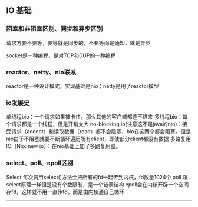## IO 基础
### 阻塞和非阻塞区别、同步和异步区别
请求方要不要等，要等就是同步的，不要等而是通知，就是异步  

socket是一种编程，是对TCP和DUP的一种编程

### reactor、netty、nio联系
reactor是一种设计模式，实现基础是nio；netty是用了reactor模型

### io发展史
单线程bio：一个请求如果被卡住，那么其他的客户端都连不进来
多线程bio：每个请求都是一个线程，但是开销太大
no-blocking io(注意这不是java的nio)：接受请求（accept）和读取数据（read）都不会阻塞，bio在这两个都会阻塞。但是nio由于不阻塞就要不断循环遍历所有client，即使部分client都没有数据
多路复用IO（Nio: new io）：在nio基础上加了多路复用器。

### select、poll、epoll区别
Select 每次调用select()方法会把所有的fd一起传到内核，fd数量1024个
poll 跟select原理一样但是没有个数限制，是一个链表结构
epoll会在内核开辟一个空间存fd，这样就不用一直传fd，而是由内核通自己循环

---

